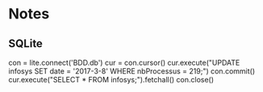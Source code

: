 # Notes

## SQLite

con = lite.connect('BDD.db')
cur = con.cursor()
cur.execute("UPDATE infosys SET date = '2017-3-8' WHERE nbProcessus = 219;")
con.commit()
cur.execute("SELECT * FROM infosys;").fetchall()
con.close()
